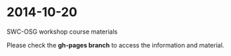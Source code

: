 2014-10-20
==========

SWC-OSG workshop course materials 

Please check the **gh-pages branch** to access the information and material. 
